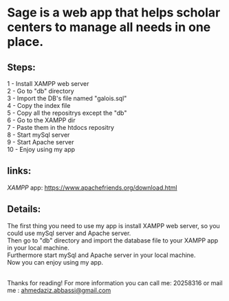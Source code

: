 # Sage is a web app that helps scholar centers to manage all needs in one place.

## Steps:
1  - Install XAMPP web server<br>
2  - Go to "db" directory<br>
3  - Import the DB's file named "galois.sql"<br>
4  - Copy the index file<br>
5  - Copy all the repositrys except the "db"<br>
6  - Go to the XAMPP dir<br>
7  - Paste them in the htdocs repositry<br>
8  - Start mySql server<br>
9  - Start Apache server<br>
10 - Enjoy using my app<br>

## links:
*XAMPP* app: https://www.apachefriends.org/download.html

## Details:
The first thing you need to use my app is install XAMPP web server, so you could use mySql server and Apache server.<br>
Then go to "db" directory and import the database file to your XAMPP app in your local machine.<br>
Furthermore start mySql and Apache server in your local machine.<br>
Now you can enjoy using my app.<br><br>

Thanks for reading! For more information you can call me: 20258316 or mail me : ahmedaziz.abbassi@gmail.com
